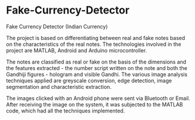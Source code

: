 # Fake-Currency-Detector
Fake Currency Detector (Indian Currency)

The project is based on differentiating between real and fake notes based on the characteristics of the real notes. The technologies involved in the project are MATLAB, Android and Arduino microcontroller.

The notes are classified as real or fake on the basis of the dimensions and the features extracted - the number script written on the note and both the Gandhiji figures - hologram and visible Gandhi. The various image analysis techniques applied are greyscale conversion, edge detection, image segmentation and characteristic extraction.

The images clicked with an Android phone were sent via Bluetooth or Email. After receiving the image on the system, it was subjected to the MATLAB code, which had all the techniques implemented.
